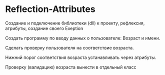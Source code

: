 # Reflection-Attributes
Создание и подключение библиотеки (dll) к проекту, рефлексия, атрибуты, создание своего Exeption

Создать программу по вводу данных о пользователе: Возраст и имени.

Сделать проверку пользователя на соответствие возраста.

Нижний порог соответствия возраста устанавливать через атрибуты. 

Проверку (валидацию) возраста вынести в отдельный класс
